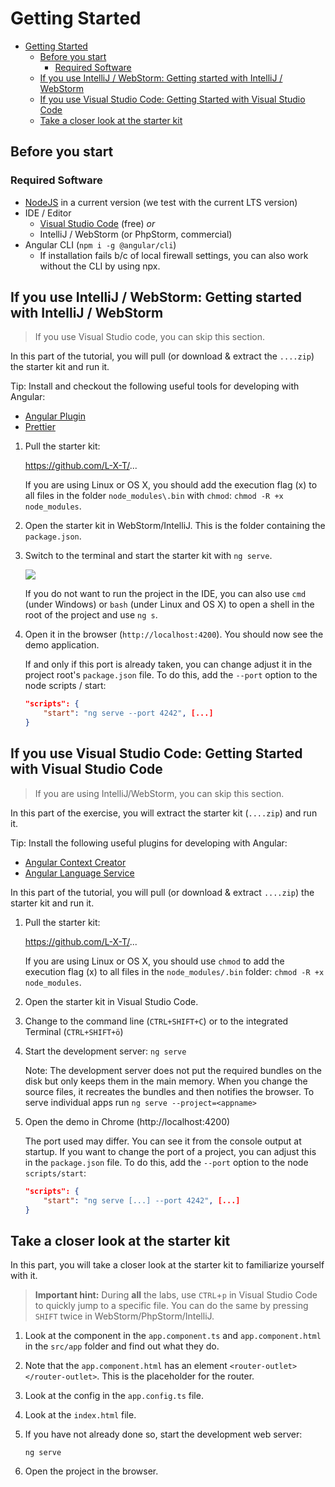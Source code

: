 # Getting Started

- [Getting Started](#getting-started)
  - [Before you start](#before-you-start)
    - [Required Software](#required-software)
  - [If you use IntelliJ / WebStorm: Getting started with IntelliJ / WebStorm](#if-you-use-intellij--webstorm-getting-started-with-intellij--webstorm)
  - [If you use Visual Studio Code: Getting Started with Visual Studio Code](#if-you-use-visual-studio-code-getting-started-with-visual-studio-code)
  - [Take a closer look at the starter kit](#take-a-closer-look-at-the-starter-kit)

## Before you start

### Required Software

- [NodeJS](https://nodejs.org/en/) in a current version (we test with the current LTS version)
- IDE / Editor
  - [Visual Studio Code](https://code.visualstudio.com/) (free) _or_
  - IntelliJ / WebStorm (or PhpStorm, commercial)
- Angular CLI (`npm i -g @angular/cli`)
  - If installation fails b/c of local firewall settings, you can also work without the CLI by using npx.

## If you use IntelliJ / WebStorm: Getting started with IntelliJ / WebStorm

> If you use Visual Studio code, you can skip this section.

In this part of the tutorial, you will pull (or download & extract the `....zip`) the starter kit and run it.

Tip: Install and checkout the following useful tools for developing with Angular:

- [Angular Plugin](https://plugins.jetbrains.com/plugin/6971-angular-and-angularjs)
- [Prettier](https://www.jetbrains.com/help/phpstorm/prettier.html)

1. Pull the starter kit:

   https://github.com/L-X-T/...

   If you are using Linux or OS X, you should add the execution flag (x) to all files in the folder `node_modules\.bin` with `chmod`: `chmod -R +x  node_modules`.

2. Open the starter kit in WebStorm/IntelliJ. This is the folder containing the `package.json`.

3. Switch to the terminal and start the starter kit with `ng serve`.

   ![](https://i.imgur.com/7YG65wz.png)

   If you do not want to run the project in the IDE, you can also use `cmd` (under Windows) or `bash` (under Linux and OS X) to open a shell in the root of the project and use `ng s`.

4. Open it in the browser (`http://localhost:4200`). You should now see the demo application.

   If and only if this port is already taken, you can change adjust it in the project root's `package.json` file. To do this, add the `--port` option to the node scripts / start:

   ```json
   "scripts": {
       "start": "ng serve --port 4242", [...]
   }
   ```

## If you use Visual Studio Code: Getting Started with Visual Studio Code

> If you are using IntelliJ/WebStorm, you can skip this section.

In this part of the exercise, you will extract the starter kit (`....zip`) and run it.

Tip: Install the following useful plugins for developing with Angular:

- [Angular Context Creator](https://marketplace.visualstudio.com/items?itemName=sjuulwijnia.kx-vscode-angular-context-creator)
- [Angular Language Service](https://marketplace.visualstudio.com/items?itemName=Angular.ng-template)

In this part of the tutorial, you will pull (or download & extract `....zip`) the starter kit and run it.

1. Pull the starter kit:

   https://github.com/L-X-T/...

   If you are using Linux or OS X, you should use `chmod` to add the execution flag (x) to all files in the `node_modules/.bin` folder: `chmod -R +x  node_modules`.

2. Open the starter kit in Visual Studio Code.

3. Change to the command line (`CTRL+SHIFT+C`) or to the integrated Terminal (`CTRL+SHIFT+ö`)

4. Start the development server: `ng serve`

   Note: The development server does not put the required bundles on the disk but only keeps them in the main memory. When you change the source files, it recreates the bundles and then notifies the browser.
   To serve individual apps run `ng serve --project=<appname>`

5. Open the demo in Chrome (http://localhost:4200)

   The port used may differ. You can see it from the console output at startup. If you want to change the port of a project, you can adjust this in the `package.json` file. To do this, add the `--port` option to the node `scripts/start`:

   ```json
   "scripts": {
       "start": "ng serve [...] --port 4242", [...]
   }
   ```

## Take a closer look at the starter kit

In this part, you will take a closer look at the starter kit to familiarize yourself with it.

> **Important hint:** During **all** the labs, use `CTRL`+`p` in Visual Studio Code to quickly jump to a specific file. You can do the same by pressing `SHIFT` twice in WebStorm/PhpStorm/IntelliJ.

1. Look at the component in the `app.component.ts` and `app.component.html` in the `src/app` folder and find out what they do.

2. Note that the `app.component.html` has an element `<router-outlet></router-outlet>`. This is the placeholder for the router.

3. Look at the config in the `app.config.ts` file.

4. Look at the `index.html` file.

5. If you have not already done so, start the development web server:

   ```
   ng serve
   ```

6. Open the project in the browser.
